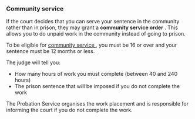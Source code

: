 ###  **Community service**

If the court decides that you can serve your sentence in the community rather
than in prison, they may grant a **community service order** . This allows you
to do unpaid work in the community instead of going to prison.

To be eligible for [ community service
](http://www.probation.ie/EN/PB/WebPages/WP16000055) , you must be 16 or over
and your sentence must be 12 months or less.

The judge will tell you:

  * How many hours of work you must complete (between 40 and 240 hours) 
  * The prison sentence that will be imposed if you do not complete the work 

The Probation Service organises the work placement and is responsible for
informing the court if you do not complete the work.
